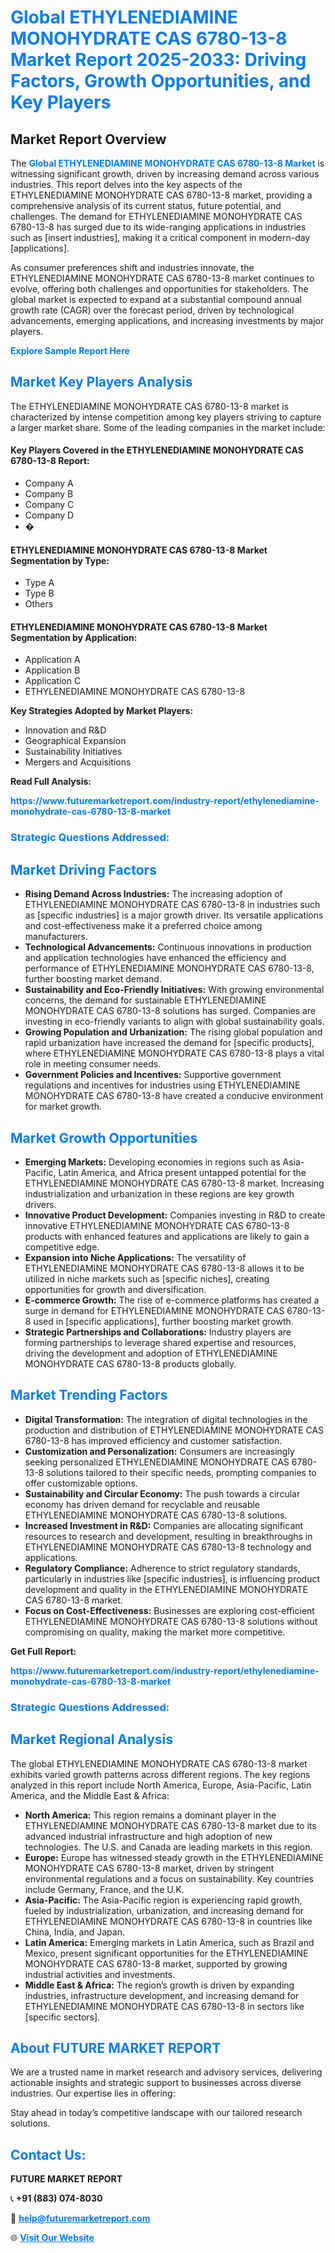 <h1 style="color: #007BFF;">Global ETHYLENEDIAMINE MONOHYDRATE CAS 6780-13-8 Market Report 2025-2033: Driving Factors, Growth Opportunities, and Key Players</h1>

<section id="overview">
<h2>Market Report Overview</h2>
<p>The <a href="https://www.futuremarketreport.com/industry-report/ethylenediamine-monohydrate-cas-6780-13-8-market" style="color: #007BFF; text-decoration: none;"><strong>Global ETHYLENEDIAMINE MONOHYDRATE CAS 6780-13-8 Market</strong></a> is witnessing significant growth, driven by increasing demand across various industries. This report delves into the key aspects of the ETHYLENEDIAMINE MONOHYDRATE CAS 6780-13-8 market, providing a comprehensive analysis of its current status, future potential, and challenges. The demand for ETHYLENEDIAMINE MONOHYDRATE CAS 6780-13-8 has surged due to its wide-ranging applications in industries such as [insert industries], making it a critical component in modern-day [applications].</p>
<p>As consumer preferences shift and industries innovate, the ETHYLENEDIAMINE MONOHYDRATE CAS 6780-13-8 market continues to evolve, offering both challenges and opportunities for stakeholders. The global market is expected to expand at a substantial compound annual growth rate (CAGR) over the forecast period, driven by technological advancements, emerging applications, and increasing investments by major players.</p>
</section>

<section id="overview">
<p><a href="https://www.futuremarketreport.com/request-sample/reportId=116692" style="color: #007BFF; text-decoration: none;"><strong>Explore Sample Report Here</strong></a></p>
</section>

<section id="key-players">
<h2 style="color: #007BFF;">Market Key Players Analysis</h2>
<p>The ETHYLENEDIAMINE MONOHYDRATE CAS 6780-13-8 market is characterized by intense competition among key players striving to capture a larger market share. Some of the leading companies in the market include:</p>
<h4>Key Players Covered in the ETHYLENEDIAMINE MONOHYDRATE CAS 6780-13-8 Report:</h4>
<ul><li>Company A</li><li>Company B</li><li>Company C</li><li>Company D</li><li>�</li></ul>
<h4>ETHYLENEDIAMINE MONOHYDRATE CAS 6780-13-8 Market Segmentation by Type:</h4>
<ul><li>Type A</li><li>Type B</li><li>Others</li></ul>

<h4>ETHYLENEDIAMINE MONOHYDRATE CAS 6780-13-8 Market Segmentation by Application:</h4>
<ul><li>Application A</li><li>Application B</li><li>Application C</li><li>ETHYLENEDIAMINE MONOHYDRATE CAS 6780-13-8</li></ul>
<p><strong>Key Strategies Adopted by Market Players:</strong></p>
<ul>
<li>Innovation and R&D</li>
<li>Geographical Expansion</li>
<li>Sustainability Initiatives</li>
<li>Mergers and Acquisitions</li>
</ul>
</section>

<section>
<p><strong>Read Full Analysis: </strong></p><a href="https://www.futuremarketreport.com/industry-report/ethylenediamine-monohydrate-cas-6780-13-8-market" style="color: #007BFF; text-decoration: none;"><strong>https://www.futuremarketreport.com/industry-report/ethylenediamine-monohydrate-cas-6780-13-8-market</strong></a>
<h3 style="color: #007BFF;">Strategic Questions Addressed:</h3>
</section>

<section id="driving-factors">
<h2 style="color: #007BFF;">Market Driving Factors</h2>
<ul>
<li><strong>Rising Demand Across Industries:</strong> The increasing adoption of ETHYLENEDIAMINE MONOHYDRATE CAS 6780-13-8 in industries such as [specific industries] is a major growth driver. Its versatile applications and cost-effectiveness make it a preferred choice among manufacturers.</li>
<li><strong>Technological Advancements:</strong> Continuous innovations in production and application technologies have enhanced the efficiency and performance of ETHYLENEDIAMINE MONOHYDRATE CAS 6780-13-8, further boosting market demand.</li>
<li><strong>Sustainability and Eco-Friendly Initiatives:</strong> With growing environmental concerns, the demand for sustainable ETHYLENEDIAMINE MONOHYDRATE CAS 6780-13-8 solutions has surged. Companies are investing in eco-friendly variants to align with global sustainability goals.</li>
<li><strong>Growing Population and Urbanization:</strong> The rising global population and rapid urbanization have increased the demand for [specific products], where ETHYLENEDIAMINE MONOHYDRATE CAS 6780-13-8 plays a vital role in meeting consumer needs.</li>
<li><strong>Government Policies and Incentives:</strong> Supportive government regulations and incentives for industries using ETHYLENEDIAMINE MONOHYDRATE CAS 6780-13-8 have created a conducive environment for market growth.</li>
</ul>
</section>

<section id="growth-opportunities">
<h2 style="color: #007BFF;">Market Growth Opportunities</h2>
<ul>
<li><strong>Emerging Markets:</strong> Developing economies in regions such as Asia-Pacific, Latin America, and Africa present untapped potential for the ETHYLENEDIAMINE MONOHYDRATE CAS 6780-13-8 market. Increasing industrialization and urbanization in these regions are key growth drivers.</li>
<li><strong>Innovative Product Development:</strong> Companies investing in R&D to create innovative ETHYLENEDIAMINE MONOHYDRATE CAS 6780-13-8 products with enhanced features and applications are likely to gain a competitive edge.</li>
<li><strong>Expansion into Niche Applications:</strong> The versatility of ETHYLENEDIAMINE MONOHYDRATE CAS 6780-13-8 allows it to be utilized in niche markets such as [specific niches], creating opportunities for growth and diversification.</li>
<li><strong>E-commerce Growth:</strong> The rise of e-commerce platforms has created a surge in demand for ETHYLENEDIAMINE MONOHYDRATE CAS 6780-13-8 used in [specific applications], further boosting market growth.</li>
<li><strong>Strategic Partnerships and Collaborations:</strong> Industry players are forming partnerships to leverage shared expertise and resources, driving the development and adoption of ETHYLENEDIAMINE MONOHYDRATE CAS 6780-13-8 products globally.</li>
</ul>
</section>

<section id="trending-factors">
<h2 style="color: #007BFF;">Market Trending Factors</h2>
<ul>
<li><strong>Digital Transformation:</strong> The integration of digital technologies in the production and distribution of ETHYLENEDIAMINE MONOHYDRATE CAS 6780-13-8 has improved efficiency and customer satisfaction.</li>
<li><strong>Customization and Personalization:</strong> Consumers are increasingly seeking personalized ETHYLENEDIAMINE MONOHYDRATE CAS 6780-13-8 solutions tailored to their specific needs, prompting companies to offer customizable options.</li>
<li><strong>Sustainability and Circular Economy:</strong> The push towards a circular economy has driven demand for recyclable and reusable ETHYLENEDIAMINE MONOHYDRATE CAS 6780-13-8 solutions.</li>
<li><strong>Increased Investment in R&D:</strong> Companies are allocating significant resources to research and development, resulting in breakthroughs in ETHYLENEDIAMINE MONOHYDRATE CAS 6780-13-8 technology and applications.</li>
<li><strong>Regulatory Compliance:</strong> Adherence to strict regulatory standards, particularly in industries like [specific industries], is influencing product development and quality in the ETHYLENEDIAMINE MONOHYDRATE CAS 6780-13-8 market.</li>
<li><strong>Focus on Cost-Effectiveness:</strong> Businesses are exploring cost-efficient ETHYLENEDIAMINE MONOHYDRATE CAS 6780-13-8 solutions without compromising on quality, making the market more competitive.</li>
</ul>
</section>

<section>
<p><strong>Get Full Report: </strong></p><a href="https://www.futuremarketreport.com/industry-report/ethylenediamine-monohydrate-cas-6780-13-8-market" style="color: #007BFF; text-decoration: none;"><strong>https://www.futuremarketreport.com/industry-report/ethylenediamine-monohydrate-cas-6780-13-8-market</strong></a>
<h3 style="color: #007BFF;">Strategic Questions Addressed:</h3>
</section>


<section id="regional-analysis">
<h2 style="color: #007BFF;">Market Regional Analysis</h2>
<p>The global ETHYLENEDIAMINE MONOHYDRATE CAS 6780-13-8 market exhibits varied growth patterns across different regions. The key regions analyzed in this report include North America, Europe, Asia-Pacific, Latin America, and the Middle East & Africa:</p>
<ul>
<li><strong>North America:</strong> This region remains a dominant player in the ETHYLENEDIAMINE MONOHYDRATE CAS 6780-13-8 market due to its advanced industrial infrastructure and high adoption of new technologies. The U.S. and Canada are leading markets in this region.</li>
<li><strong>Europe:</strong> Europe has witnessed steady growth in the ETHYLENEDIAMINE MONOHYDRATE CAS 6780-13-8 market, driven by stringent environmental regulations and a focus on sustainability. Key countries include Germany, France, and the U.K.</li>
<li><strong>Asia-Pacific:</strong> The Asia-Pacific region is experiencing rapid growth, fueled by industrialization, urbanization, and increasing demand for ETHYLENEDIAMINE MONOHYDRATE CAS 6780-13-8 in countries like China, India, and Japan.</li>
<li><strong>Latin America:</strong> Emerging markets in Latin America, such as Brazil and Mexico, present significant opportunities for the ETHYLENEDIAMINE MONOHYDRATE CAS 6780-13-8 market, supported by growing industrial activities and investments.</li>
<li><strong>Middle East & Africa:</strong> The region’s growth is driven by expanding industries, infrastructure development, and increasing demand for ETHYLENEDIAMINE MONOHYDRATE CAS 6780-13-8 in sectors like [specific sectors].</li>
</ul>
</section>

<footer>
<h2 style="color: #007BFF;">About FUTURE MARKET REPORT</h2>
<p>We are a trusted name in market research and advisory services, delivering actionable insights and strategic support to businesses across diverse industries. Our expertise lies in offering:</p>

<p>Stay ahead in today’s competitive landscape with our tailored research solutions.</p>

<h2 style="color: #007BFF;">Contact Us:</h2>
<p><strong>FUTURE MARKET REPORT</strong></p>
<p>📞 <strong>+91 (883) 074-8030</strong></p>
<p>📧 <strong><a href="mailto:help@futuremarketreport.com" style="color: #007BFF;">help@futuremarketreport.com</a></strong></p>
<p>🌐 <strong><a href="https://www.futuremarketreport.com/" style="color: #007BFF;">Visit Our Website</a></strong></p>
</footer>